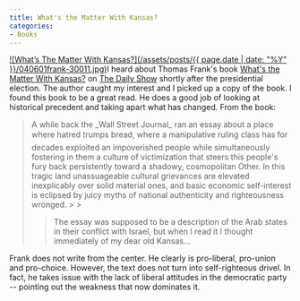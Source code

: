 ```yaml
---
title: What's the Matter With Kansas?
categories:
- Books
---
```


[![What’s The Matter With Kansas?](/assets/posts/{{ page.date | date: "%Y" }}/040601frank-30011.jpg)](http://www.amazon.com/dp/0805073396/?tag=thingelstad-20)I heard about Thomas Frank's book [What's the Matter With Kansas?](http://www.amazon.com/dp/0805073396/?tag=thingelstad-20) on [The Daily Show](http://www.comedycentral.com/tv_shows/thedailyshowwithjonstewart/) shortly after the presidential election. The author caught my interest and I picked up a copy of the book. I found this book to be a great read. He does a good job of looking at historical precedent and taking apart what has changed.
From the book:

<blockquote>A while back the _Wall Street Journal_ ran an essay about a place where hatred trumps bread, where a manipulative ruling class has for decades exploited an impoverished people while simultaneously fostering in them a culture of victimization that steers this people's fury back persistently toward a shadowy, cosmopolitan Other. In this tragic land unassuageable cultural grievances are elevated inexplicably over solid material ones, and basic economic self-interest is eclipsed by juicy myths of national authenticity and righteousness wronged.
> 
> 

> 
> The essay was supposed to be a description of the Arab states in their conflict with Israel, but when I read it I thought immediately of my dear old Kansas...

> 
> </blockquote>

Frank does not write from the center. He clearly is pro-liberal, pro-union and pro-choice. However, the text does not turn into self-righteous drivel. In fact, he takes issue with the lack of liberal attitudes in the democratic party -- pointing out the weakness that now dominates it.
